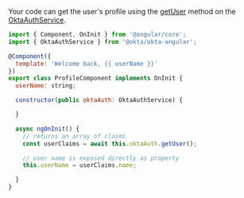 Your code can get the user's profile using the [getUser](https://github.com/okta/okta-oidc-js/tree/master/packages/okta-angular#oktaauthgetuser) method on the [OktaAuthService](https://github.com/okta/okta-oidc-js/tree/master/packages/okta-angular#oktaauthservice).

```javascript
import { Component, OnInit } from '@angular/core';
import { OktaAuthService } from '@okta/okta-angular';

@Component({
  template: 'Welcome back, {{ userName }}'
})
export class ProfileComponent implements OnInit {
  userName: string;

  constructor(public oktaAuth: OktaAuthService) {

  }

  async ngOnInit() {
    // returns an array of claims
    const userClaims = await this.oktaAuth.getUser();

    // user name is exposed directly as property
    this.userName = userClaims.name;

  }
}
```
